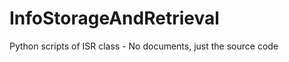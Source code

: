 InfoStorageAndRetrieval
=======================

Python scripts of ISR class - No documents, just the source code
